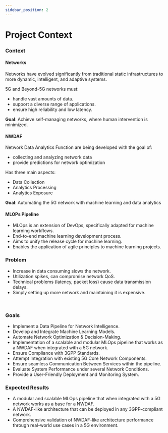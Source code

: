 ```yaml
---
sidebar_position: 2
---
```

# Project Context

### Context

#### Networks
Networks have evolved significantly from traditional static infrastructures to more dynamic, intelligent, and adaptive systems.​

5G and Beyond-5G networks must:​
- handle vast amounts of data.​
- support a diverse range of applications. ​
- ensure high reliability and low latency. ​

**Goal**: Achieve self-managing networks, where human intervention is minimized.​

#### NWDAF
Network Data Analytics Function​ are being developed with the goal of:
- collecting and analyzing network data​
- provide predictions for network optimization​

Has three main aspects:​

- Data Collection​
- Analytics Processing​
- Analytics Exposure​

**Goal**: Automating the 5G network with machine learning and data analytics

#### MLOPs Pipeline

- MLOps is an extension of DevOps, specifically adapted for machine learning workflows.​
- End-to-end machine learning development process.​
- Aims to unify the release cycle for machine learning.​
- Enables the application of agile principles to machine learning projects.​


### Problem
- Increase in data consuming slows the network.​
- Utilization spikes, can compromise network QoS.​
- Technical problems (latency, packet loss) cause data transmission delays.​
- Simply setting up more network and maintaining it is expensive.​

​
### Goals
- Implement a Data Pipeline for Network Intelligence.​
- Develop and Integrate Machine Learning Models.​
- Automate Network Optimization & Decision-Making.​
- Implementation of a scalable and modular MLOps pipeline that works as a NWDAF when integrated with a 5G network.​
- Ensure Compliance with 3GPP Standards. ​
- Attempt Integration with existing 5G Core Network Components.​
- Ensure seamless Communication Between Services within the pipeline.​
- Evaluate System Performance under several Network Conditions.​
- Provide a User-Friendly Deployment and Monitoring System.​


### Expected Results
- A modular and scalable MLOps pipeline that when integrated with a 5G network works as a base for a NWDAF.​
- A NWDAF-like architecture that can be deployed in any 3GPP-compliant network. ​
- Comprehensive validation of NWDAF-like architecture performance through real-world use cases in a 5G environment.